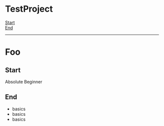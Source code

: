 # TestProject

[Start](#start)  
[End](#end)

---

# Foo  

## Start  

Absolute Beginner  
  
## End  
- basics
- basics
- basics

